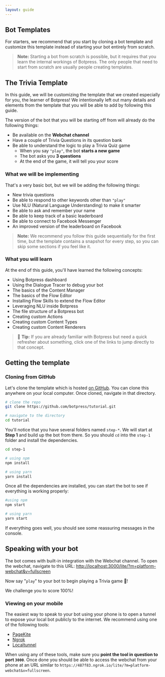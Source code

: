 ```yaml
---
layout: guide
---
```


## Bot Templates

For starters, we recommend that you start by cloning a bot template and customize this template instead of starting your bot entirely from scratch.

> **Note:** Starting a bot from scratch is possible, but it requires that you learn the internal workings of Botpress. The only people that need to start from scratch are usually people creating templates.

## The **Trivia Template**

In this guide, we will be customizing the template that we created especially for you, the learner of Botpress! We intentionally left out many details and elements from the template that you will be able to add by following this guide.

The version of the bot that you will be starting off from will already do the following things:

- Be available on the **Webchat channel**
- Have a couple of Trivia Questions in its question bank
- Be able to understand the logic to play a Trivia Quiz game
  - When you say `"play"`, the bot **starts a new game**
  - The bot asks you **3 questions**
  - At the end of the game, it will tell you your score

### What we will be implementing

That's a very basic bot, but we will be adding the following things:

- New trivia questions
- Be able to respond to other keywords other than `"play"`
- Use NLU (Natural Language Understanding) to make it smarter
- Be able to ask and remember your name
- Be able to keep track of a basic leaderboard
- Be able to connect to Facebook Messenger
- An improved version of the leaderboard on Facebook

> **Note:** We recommend you follow this guide sequentially for the first time, but the template contains a snapshot for every step, so you can skip some sections if you feel like it.

### What you will learn

At the end of this guide, you'll have learned the following concepts:

- Using Botpress dashboard
- Using the Dialogue Tracer to debug your bot
- The basics of the Content Manager
- The basics of the Flow Editor
- Installing Flow Skills to extend the Flow Editor
- Leveraging NLU inside Botpress
- The file structure of a Botpress bot
- Creating custom Actions
- Creating custom Content Types
- Creating custom Content Renderers

> 🌟 **Tip:** If you are already familiar with Botpress but need a quick refresher about something, click one of the links to jump directly to that concept.

## Getting the template

### Cloning from GitHub

Let's clone the template which is hosted [on GitHub](https://github.com/botpress/tutorial). You can clone this anywhere on your local computer. Once cloned, navigate in that directory.

```bash
# clone the repo
git clone https://github.com/botpress/tutorial.git

# navigate to the directory
cd tutorial
```

You'll notice that you have several folders named `step-*`. We will start at **Step 1** and build up the bot from there. So you should `cd` into the `step-1` folder and install the dependencies.

```bash
cd step-1

# using npm
npm install

# using yarn
yarn install
```

Once all the dependencies are installed, you can start the bot to see if everything is working properly:

```bash
#using npm
npm start

# using yarn
yarn start
```

If everything goes well, you should see some reassuring messages in the console.

## Speaking with your bot

The bot comes with built-in integration with the Webchat channel. To open the webchat, navigate to this URL: [http://localhost:3000/lite/?m=platform-webchat&v=fullscreen](http://localhost:3000/lite/?m=platform-webchat&v=fullscreen)

Now say "`play`" to your bot to begin playing a Trivia game 🎲!

We challenge you to score 100%!

### Viewing on your mobile

The easiest way to speak to your bot using your phone is to open a tunnel to expose your local bot publicly to the internet. We recommend using one of the following tools:

- [PageKite](https://pagekite.net)
- [Ngrok](https://ngrok.io)
- [Localtunnel](https://localtunnel.github.io/www/)

When using any of these tools, make sure you **point the tool in question to port `3000`**. Once done you should be able to access the webchat from your phone at an URL similar to `https://487f83.ngrok.io/lite/?m=platform-webchat&v=fullscreen`.
